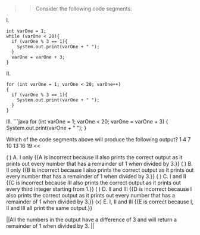 >>Consider the following code segments:</p>
<p>I.</p>
<pre><code class="java language-java">int varOne = 1;
while (varOne &lt; 20){
  if (varOne % 3 == 1){
    System.out.print(varOne + " ");
  }
  varOne = varOne + 3;    
}
</code></pre>
<p>II.</p>
<pre><code class="java language-java">for (int varOne = 1; varOne &lt; 20; varOne++)
{
  if (varOne % 3 == 1){
    System.out.print(varOne + " ");
  }
}
</code></pre>
<p>III.
```java
for (int varOne = 1; varOne &lt; 20; varOne = varOne + 3)
{
  System.out.print(varOne + " ");
}</p>
<p>Which of the code segments above will produce the following output?
1 4 7 10 13 16 19 <<

( ) A. I only {{A is incorrect because II also prints the correct output as it prints out every number that has a remainder of 1 when divided by 3.}}
( ) B. II only {{B is incorrect because I also prints the correct output as it prints out every number that has a remainder of 1 when divided by 3.}}
( ) C. I and II {{C is incorrect because III also prints the correct output as it prints out every third integer starting from 1.}}
( ) D. II and III {{D is incorrect because I also prints the correct output as it prints out every number that has a remainder of 1 when divided by 3.}}
(x) E. I, II and III {{E is correct because I, II and III all print the same output.}}

||All the numbers in the output have a difference of 3 and will return a remainder of 1 when divided by 3. ||
